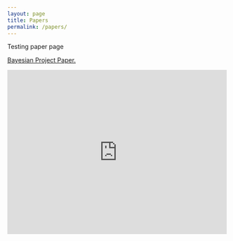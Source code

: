 ```yaml
---
layout: page
title: Papers
permalink: /papers/
---
```


Testing paper page

<a href="{{ site.baseurl }}/images/Bayesian___Project.pdf" target="_blank">Bayesian Project Paper.</a>

<embed src="https://drive.google.com/viewerng/viewer?embedded=true&url=http://{{ site.baseurl }}/images/Bayesian___Project.pdf" width="500" height="375">
